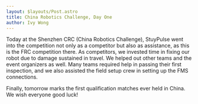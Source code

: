 ```yaml
---
layout: $layouts/Post.astro
title: China Robotics Challenge, Day One
author: Ivy Wong
---
```

Today at the Shenzhen CRC (China Robotics Challenge), StuyPulse went into the competition not only as a competitor but also as assistance, as this is the FRC competition there. As competitors, we invested time in fixing our robot due to damage sustained in travel. We helped out other teams and the event organizers as well. Many teams required help in passing their first inspection, and we also assisted the field setup crew in setting up the FMS connections. 

Finally, tomorrow marks the first qualification matches ever held in China. We wish everyone good luck!
